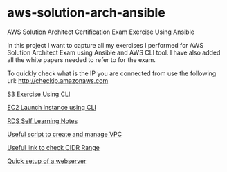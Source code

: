 # aws-solution-arch-ansible
AWS Solution Architect Certification Exam Exercise Using Ansible 

In this project I want to capture all my exercises I performed for AWS Solution Architect Exam using Ansible and AWS CLI tool. I have also added all the white papers needed to refer to for the exam.

To quickly check what is the IP you are connected from use the following url: http://checkip.amazonaws.com 

[S3 Exercise Using CLI](https://github.com/utkaln/aws-solution-arch-ansible/blob/master/Ch2-S3)

[EC2 Launch instance using CLI](https://github.com/utkaln/aws-solution-arch-ansible/blob/master/EC2-Exercise.md)

[RDS Self Learning Notes](https://github.com/utkaln/aws-solution-arch-ansible/blob/master/readme-rds.md)

[Useful script to create and manage VPC](https://github.com/kovarus/aws-cli-create-vpcs/blob/master/aws-cli-create-vpc.sh)

[Useful link to check CIDR Range](http://cidr.xyz) 

[Quick setup of a webserver](https://github.com/utkaln/aws-solution-arch-ansible/blob/master/WebServer-EC2-EasySetup.md)
